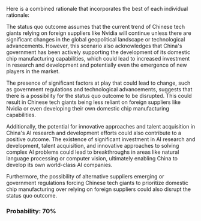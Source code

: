Here is a combined rationale that incorporates the best of each individual rationale:

The status quo outcome assumes that the current trend of Chinese tech giants relying on foreign suppliers like Nvidia will continue unless there are significant changes in the global geopolitical landscape or technological advancements. However, this scenario also acknowledges that China's government has been actively supporting the development of its domestic chip manufacturing capabilities, which could lead to increased investment in research and development and potentially even the emergence of new players in the market.

The presence of significant factors at play that could lead to change, such as government regulations and technological advancements, suggests that there is a possibility for the status quo outcome to be disrupted. This could result in Chinese tech giants being less reliant on foreign suppliers like Nvidia or even developing their own domestic chip manufacturing capabilities.

Additionally, the potential for innovative approaches and talent acquisition in China's AI research and development efforts could also contribute to a positive outcome. The existence of significant investment in AI research and development, talent acquisition, and innovative approaches to solving complex AI problems could lead to breakthroughs in areas like natural language processing or computer vision, ultimately enabling China to develop its own world-class AI companies.

Furthermore, the possibility of alternative suppliers emerging or government regulations forcing Chinese tech giants to prioritize domestic chip manufacturing over relying on foreign suppliers could also disrupt the status quo outcome.

### Probability: 70%